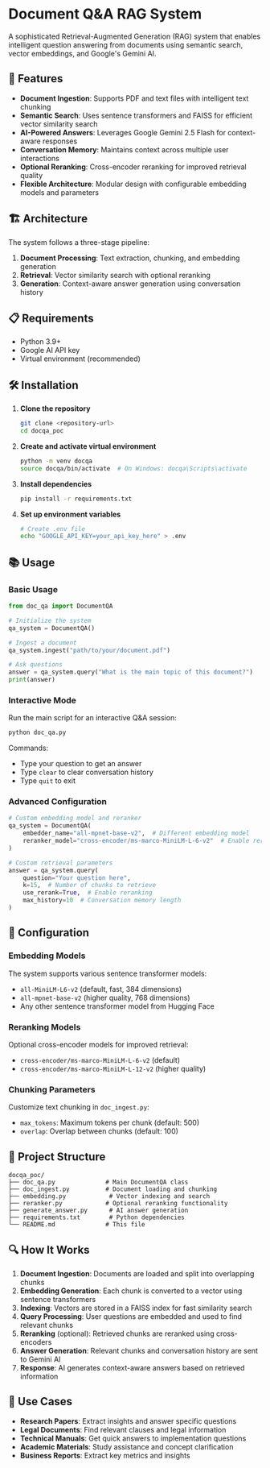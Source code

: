 # Document Q&A RAG System

A sophisticated Retrieval-Augmented Generation (RAG) system that enables intelligent question answering from documents using semantic search, vector embeddings, and Google's Gemini AI.

## 🚀 Features

- **Document Ingestion**: Supports PDF and text files with intelligent text chunking
- **Semantic Search**: Uses sentence transformers and FAISS for efficient vector similarity search
- **AI-Powered Answers**: Leverages Google Gemini 2.5 Flash for context-aware responses
- **Conversation Memory**: Maintains context across multiple user interactions
- **Optional Reranking**: Cross-encoder reranking for improved retrieval quality
- **Flexible Architecture**: Modular design with configurable embedding models and parameters

## 🏗️ Architecture

The system follows a three-stage pipeline:

1. **Document Processing**: Text extraction, chunking, and embedding generation
2. **Retrieval**: Vector similarity search with optional reranking
3. **Generation**: Context-aware answer generation using conversation history

## 📋 Requirements

- Python 3.9+
- Google AI API key
- Virtual environment (recommended)

## 🛠️ Installation

1. **Clone the repository**
   ```bash
   git clone <repository-url>
   cd docqa_poc
   ```

2. **Create and activate virtual environment**
   ```bash
   python -m venv docqa
   source docqa/bin/activate  # On Windows: docqa\Scripts\activate
   ```

3. **Install dependencies**
   ```bash
   pip install -r requirements.txt
   ```

4. **Set up environment variables**
   ```bash
   # Create .env file
   echo "GOOGLE_API_KEY=your_api_key_here" > .env
   ```

## 📚 Usage

### Basic Usage

```python
from doc_qa import DocumentQA

# Initialize the system
qa_system = DocumentQA()

# Ingest a document
qa_system.ingest("path/to/your/document.pdf")

# Ask questions
answer = qa_system.query("What is the main topic of this document?")
print(answer)
```

### Interactive Mode

Run the main script for an interactive Q&A session:

```bash
python doc_qa.py
```

Commands:
- Type your question to get an answer
- Type `clear` to clear conversation history
- Type `quit` to exit

### Advanced Configuration

```python
# Custom embedding model and reranker
qa_system = DocumentQA(
    embedder_name="all-mpnet-base-v2",  # Different embedding model
    reranker_model="cross-encoder/ms-marco-MiniLM-L-6-v2"  # Enable reranking
)

# Custom retrieval parameters
answer = qa_system.query(
    question="Your question here",
    k=15,  # Number of chunks to retrieve
    use_rerank=True,  # Enable reranking
    max_history=10  # Conversation memory length
)
```

## 🔧 Configuration

### Embedding Models

The system supports various sentence transformer models:
- `all-MiniLM-L6-v2` (default, fast, 384 dimensions)
- `all-mpnet-base-v2` (higher quality, 768 dimensions)
- Any other sentence transformer model from Hugging Face

### Reranking Models

Optional cross-encoder models for improved retrieval:
- `cross-encoder/ms-marco-MiniLM-L-6-v2` (default)
- `cross-encoder/ms-marco-MiniLM-L-12-v2` (higher quality)

### Chunking Parameters

Customize text chunking in `doc_ingest.py`:
- `max_tokens`: Maximum tokens per chunk (default: 500)
- `overlap`: Overlap between chunks (default: 100)

## 📁 Project Structure

```
docqa_poc/
├── doc_qa.py              # Main DocumentQA class
├── doc_ingest.py          # Document loading and chunking
├── embedding.py            # Vector indexing and search
├── reranker.py            # Optional reranking functionality
├── generate_answer.py      # AI answer generation
├── requirements.txt        # Python dependencies
└── README.md              # This file
```

## 🔍 How It Works

1. **Document Ingestion**: Documents are loaded and split into overlapping chunks
2. **Embedding Generation**: Each chunk is converted to a vector using sentence transformers
3. **Indexing**: Vectors are stored in a FAISS index for fast similarity search
4. **Query Processing**: User questions are embedded and used to find relevant chunks
5. **Reranking** (optional): Retrieved chunks are reranked using cross-encoders
6. **Answer Generation**: Relevant chunks and conversation history are sent to Gemini AI
7. **Response**: AI generates context-aware answers based on retrieved information

## 🎯 Use Cases

- **Research Papers**: Extract insights and answer specific questions
- **Legal Documents**: Find relevant clauses and legal information
- **Technical Manuals**: Get quick answers to implementation questions
- **Academic Materials**: Study assistance and concept clarification
- **Business Reports**: Extract key metrics and insights
